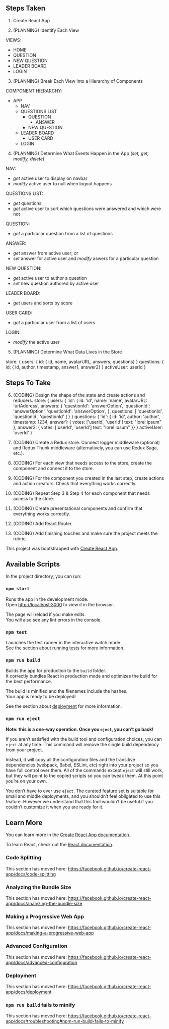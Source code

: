 ## Steps Taken

1. Create React App

2. (PLANNING) Identify Each View

VIEWS:

- HOME
- QUESTION
- NEW QUESTION
- LEADER BOARD
- LOGIN

3. (PLANNING) Break Each View Into a Hierarchy of Components

COMPONENT HIERARCHY:

- APP
  - NAV
  - QUESTIONS LIST
    - QUESTION
      - ANSWER
    - NEW QUESTION
  - LEADER BOARD
    - USER CARD
  - LOGIN

4. (PLANNING) Determine What Events Happen in the App (_set, get, modify, delete_)

NAV:

- _get_ active user to display on navbar
- _modify_ active user to null when logout happens

QUESTIONS LIST:

- _get_ questions
- _get_ active user to sort which questions were answered and which were not

QUESTION:

- _get_ a particular question from a list of questions

ANSWER:

- _get_ answer from active user; or
- _set_ answer for active user and _modify_ aswers for a particular question

NEW QUESTION:

- _get_ active user to author a question
- _set_ new question authored by active user

LEADER BOARD:

- _get_ users and sorts by score

USER CARD:

- _get_ a particular user from a list of users

LOGIN:

- _modify_ the active user

5. (PLANNING) Determine What Data Lives in the Store

store: {
users: {
id: { id, name, avatarURL, answers, questions}
}
questions: {
id: { id, author, timestamp, answer1, answer2}
}
activeUser: userId
}

## Steps To Take

6. (CODING) Design the shape of the state and create actions and reducers.
   store: {
   users: {
   'id': {
   id: 'id',
   name: 'name',
   avatarURL: 'urlAddress',
   answers: {
   'questionId': 'answerOption',
   'questionId': 'answerOption',
   'questionId': 'answerOption',
   },
   questions: [
   'questionId', 'questionId', 'questionId'
   ]
   }
   }
   questions: {
   'id': {
   id: 'id',
   author: 'author',
   timestamp: 1234,
   answer1: {
   votes: ['userId', 'userId']
   text: "lorel ipsum"
   },
   answer2: {
   votes: ['userId', 'userId']
   text: "lorel ipsum"
   }}
   }
   activeUser: 'userId'
   }

7. (CODING) Create a Redux store. Connect logger middleware (optional) and Redux Thunk middleware (alternatively, you can use Redux Saga, etc.).

8. (CODING) For each view that needs access to the store, create the component and connect it to the store.

9. (CODING) For the component you created in the last step, create actions and action creators. Check that everything works correctly.

10. (CODING) Repeat Step 3 & Step 4 for each component that needs access to the store.

11. (CODING) Create presentational components and confirm that everything works correctly.

12. (CODING) Add React Router.

13. (CODING) Add finishing touches and make sure the project meets the rubric.

This project was bootstrapped with [Create React App](https://github.com/facebook/create-react-app).

## Available Scripts

In the project directory, you can run:

### `npm start`

Runs the app in the development mode.<br />
Open [http://localhost:3000](http://localhost:3000) to view it in the browser.

The page will reload if you make edits.<br />
You will also see any lint errors in the console.

### `npm test`

Launches the test runner in the interactive watch mode.<br />
See the section about [running tests](https://facebook.github.io/create-react-app/docs/running-tests) for more information.

### `npm run build`

Builds the app for production to the `build` folder.<br />
It correctly bundles React in production mode and optimizes the build for the best performance.

The build is minified and the filenames include the hashes.<br />
Your app is ready to be deployed!

See the section about [deployment](https://facebook.github.io/create-react-app/docs/deployment) for more information.

### `npm run eject`

**Note: this is a one-way operation. Once you `eject`, you can’t go back!**

If you aren’t satisfied with the build tool and configuration choices, you can `eject` at any time. This command will remove the single build dependency from your project.

Instead, it will copy all the configuration files and the transitive dependencies (webpack, Babel, ESLint, etc) right into your project so you have full control over them. All of the commands except `eject` will still work, but they will point to the copied scripts so you can tweak them. At this point you’re on your own.

You don’t have to ever use `eject`. The curated feature set is suitable for small and middle deployments, and you shouldn’t feel obligated to use this feature. However we understand that this tool wouldn’t be useful if you couldn’t customize it when you are ready for it.

## Learn More

You can learn more in the [Create React App documentation](https://facebook.github.io/create-react-app/docs/getting-started).

To learn React, check out the [React documentation](https://reactjs.org/).

### Code Splitting

This section has moved here: https://facebook.github.io/create-react-app/docs/code-splitting

### Analyzing the Bundle Size

This section has moved here: https://facebook.github.io/create-react-app/docs/analyzing-the-bundle-size

### Making a Progressive Web App

This section has moved here: https://facebook.github.io/create-react-app/docs/making-a-progressive-web-app

### Advanced Configuration

This section has moved here: https://facebook.github.io/create-react-app/docs/advanced-configuration

### Deployment

This section has moved here: https://facebook.github.io/create-react-app/docs/deployment

### `npm run build` fails to minify

This section has moved here: https://facebook.github.io/create-react-app/docs/troubleshooting#npm-run-build-fails-to-minify
